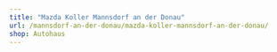 ```yaml
---
title: "Mazda Koller Mannsdorf an der Donau"
url: /mannsdorf-an-der-donau/mazda-koller-mannsdorf-an-der-donau/
shop: Autohaus
---
```

